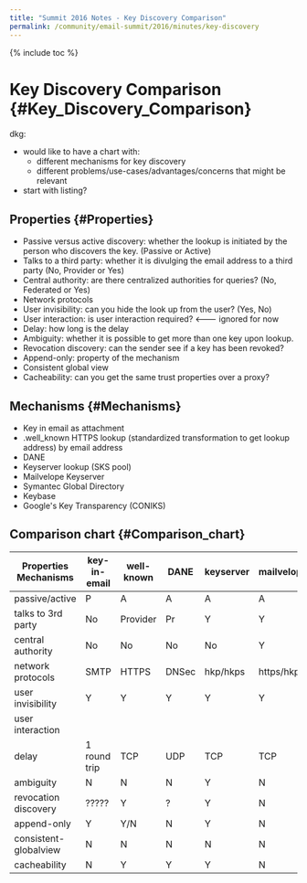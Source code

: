 ```yaml
---
title: "Summit 2016 Notes - Key Discovery Comparison"
permalink: /community/email-summit/2016/minutes/key-discovery
---
```


{% include toc %}

# Key Discovery Comparison {#Key_Discovery_Comparison}

dkg:

-   would like to have a chart with:
    -   different mechanisms for key discovery
    -   different problems/use-cases/advantages/concerns that might be
        relevant
-   start with listing?

## Properties {#Properties}

-   Passive versus active discovery: whether the lookup is initiated by
    the person who discovers the key. (Passive or Active)
-   Talks to a third party: whether it is divulging the email address to
    a third party (No, Provider or Yes)
-   Central authority: are there centralized authorities for queries?
    (No, Federated or Yes)
-   Network protocols
-   User invisibility: can you hide the look up from the user? (Yes, No)
-   User interaction: is user interaction required? <--- ignored for
    now
-   Delay: how long is the delay
-   Ambiguity: whether it is possible to get more than one key upon
    lookup.
-   Revocation discovery: can the sender see if a key has been revoked?
-   Append-only: property of the mechanism
-   Consistent global view
-   Cacheability: can you get the same trust properties over a proxy?

## Mechanisms {#Mechanisms}

-   Key in email as attachment
-   .well_known HTTPS lookup (standardized
    transformation to get lookup address) by email address
-   DANE
-   Keyserver lookup (SKS pool)
-   Mailvelope Keyserver
-   Symantec Global Directory
-   Keybase
-   Google's Key Transparency (CONIKS)

## Comparison chart {#Comparison_chart}

| Properties Mechanisms | key-in-email | well-known | DANE  | keyserver | mailvelope | symantic | keybase | CONIKS |
|-----------------------|--------------|------------|-------|-----------|------------|----------|---------|--------|
| passive/active        | P            | A          | A     | A         | A          | A        | A       | A      |
| talks to 3rd party    | No           | Provider   | Pr    | Y         | Y          | Y        | Y       | Pr     |
| central authority     | No           | No         | No    | No        | Y          | Y        | Y       | N      |
| network protocols     | SMTP         | HTTPS      | DNSec | hkp/hkps  | https/hkps | LDAP     | HTTPS   | HTTPS  |
| user invisibility     | Y            | Y          | Y     | Y         | Y          | Y        | Y       | Y      |
| user interaction      |              |            |       |           |            |          |         |        |
| delay                 | 1 round trip | TCP        | UDP   | TCP       | TCP        | TCP      | TCP     | TCP    |
| ambiguity             | N            | N          | N     | Y         | N          | N        | N       | N      |
| revocation discovery  | ?????        | Y          | ?     | Y         | N          | Y        | ?       | ?      |
| append-only           | Y            | Y/N        | N     | Y         | N          | N        | ?       | Y      |
| consistent-globalview | N            | N          | N     | N         | N          | N        | N       | Y      |
| cacheability          | N            | Y          | Y     | Y         | N          | Y        | ?       | Y      |

